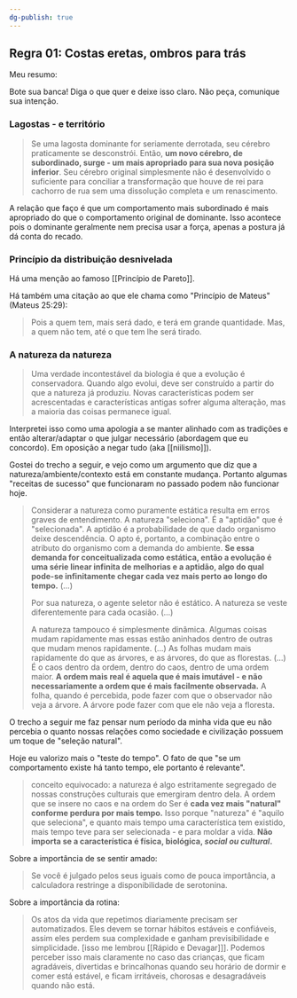 ```yaml
---
dg-publish: true
---
```

## Regra 01: Costas eretas, ombros para trás

Meu resumo:

Bote sua banca! Diga o que quer e deixe isso claro. Não peça, comunique sua intenção.

### Lagostas - e território

> Se uma lagosta dominante for seriamente derrotada, seu cérebro praticamente se desconstrói. Então, **um novo cérebro, de subordinado, surge - um mais apropriado para sua nova posição inferior**. Seu cérebro original simplesmente não é desenvolvido o suficiente para conciliar a transformação que houve de rei para cachorro de rua sem uma dissolução completa e um renascimento.

A relação que faço é que um comportamento mais subordinado é mais apropriado do que o comportamento original de dominante. Isso acontece pois o dominante geralmente nem precisa usar a força, apenas a postura já dá conta do recado.

### Princípio da distribuição desnivelada

Há uma menção ao famoso [[Princípio de Pareto]].

Há também uma citação ao que ele chama como "Princípio de Mateus" (Mateus 25:29):

> Pois a quem tem, mais será dado, e terá em grande quantidade. Mas, a quem não tem, até o que tem lhe será tirado.


### A natureza da natureza

> Uma verdade incontestável da biologia é que a evolução é conservadora. Quando algo evolui, deve ser construído a partir do que a natureza já produziu. Novas características podem ser acrescentadas e características antigas sofrer alguma alteração, mas a maioria das coisas permanece igual.

Interpretei isso como uma apologia a se manter alinhado com as tradições e então alterar/adaptar o que julgar necessário (abordagem que eu concordo). Em oposição a negar tudo (aka [[niilismo]]).

Gostei do trecho a seguir, e vejo como um argumento que diz que a natureza/ambiente/contexto está em constante mudança. Portanto algumas "receitas de sucesso" que funcionaram no passado podem não funcionar hoje.

> Considerar a natureza como puramente estática resulta em erros graves de entendimento. A natureza "seleciona". É a "aptidão" que é "selecionada". A aptidão é a probabilidade de que dado organismo deixe descendência. O apto é, portanto, a combinação entre o atributo do organismo com a demanda do ambiente. **Se essa demanda for conceitualizada como estática, então a evolução é uma série linear infinita de melhorias e a aptidão, algo do qual pode-se infinitamente chegar cada vez mais perto ao longo do tempo.** (...)
> 
> Por sua natureza, o agente seletor não é estático. A natureza se veste diferentemente para cada ocasião. (...)
> 
> A natureza tampouco é simplesmente dinâmica. Algumas coisas mudam rapidamente mas essas estão aninhados dentro de outras que mudam menos rapidamente. (...) As folhas mudam mais rapidamente do que as árvores, e as árvores, do que as florestas. (...) É o caos dentro da ordem, dentro do caos, dentro de uma ordem maior. **A ordem mais real é aquela que é mais imutável - e não necessariamente a ordem que é mais facilmente observada.** A folha, quando é percebida, pode fazer com que o observador não veja a árvore. A árvore pode fazer com que ele não veja a floresta.

O trecho a seguir me faz pensar num período da minha vida que eu não percebia o quanto nossas relações como sociedade e civilização possuem um toque de "seleção natural".

Hoje eu valorizo mais o "teste do tempo". O fato de que "se um comportamento existe há tanto tempo, ele portanto é relevante".

> conceito equivocado: a natureza é algo estritamente segregado de nossas construções culturais que emergiram dentro dela. A ordem que se insere no caos e na ordem do Ser é **cada vez mais "natural" conforme perdura por mais tempo.** Isso porque "natureza" é "aquilo que seleciona", e quanto mais tempo uma característica tem existido, mais tempo teve para ser selecionada - e para moldar a vida. **Não importa se a característica é física, biológica, *social ou cultural*.**


Sobre a importância de se sentir amado:

> Se você é julgado pelos seus iguais como de pouca importância, a calculadora restringe a disponibilidade de serotonina.


Sobre a importância da rotina:

> Os atos da vida que repetimos diariamente precisam ser automatizados. Eles devem se tornar hábitos estáveis e confiáveis, assim eles perdem sua complexidade e ganham previsibilidade e simplicidade. [isso me lembrou [[Rápido e Devagar]]]. Podemos perceber isso mais claramente no caso das crianças, que ficam agradáveis, divertidas e brincalhonas quando seu horário de dormir e comer está estável, e ficam irritáveis, chorosas e desagradáveis quando não está.

